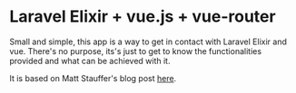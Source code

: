 # Laravel Elixir + vue.js + vue-router

Small and simple, this app is a way to get in contact with Laravel 
Elixir and vue.
There's no purpose, its's just to get to know the functionalities 
provided and what can be achieved with it.

It is based on Matt Stauffer's blog post [here](https://mattstauffer.co/blog/getting-started-using-vues-vue-router-for-single-page-apps).